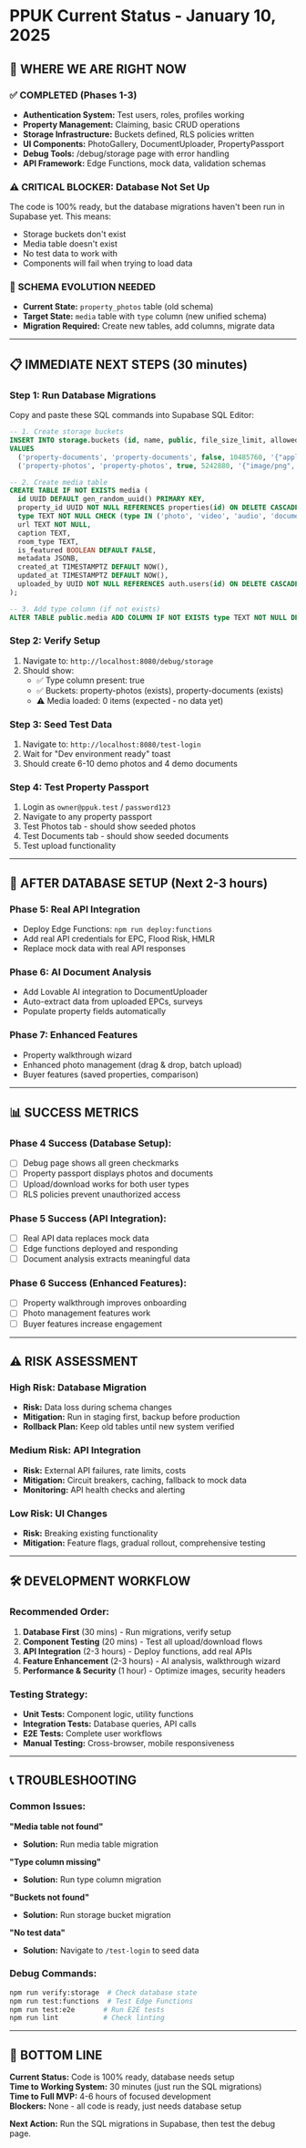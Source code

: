 # PPUK Current Status - January 10, 2025

## 🎯 **WHERE WE ARE RIGHT NOW**

### ✅ **COMPLETED (Phases 1-3)**
- **Authentication System:** Test users, roles, profiles working
- **Property Management:** Claiming, basic CRUD operations
- **Storage Infrastructure:** Buckets defined, RLS policies written
- **UI Components:** PhotoGallery, DocumentUploader, PropertyPassport
- **Debug Tools:** /debug/storage page with error handling
- **API Framework:** Edge Functions, mock data, validation schemas

### ⚠️ **CRITICAL BLOCKER: Database Not Set Up**
The code is 100% ready, but the database migrations haven't been run in Supabase yet. This means:
- Storage buckets don't exist
- Media table doesn't exist  
- No test data to work with
- Components will fail when trying to load data

### 🔄 **SCHEMA EVOLUTION NEEDED**
- **Current State:** `property_photos` table (old schema)
- **Target State:** `media` table with `type` column (new unified schema)
- **Migration Required:** Create new tables, add columns, migrate data

---

## 📋 **IMMEDIATE NEXT STEPS (30 minutes)**

### **Step 1: Run Database Migrations**
Copy and paste these SQL commands into Supabase SQL Editor:

```sql
-- 1. Create storage buckets
INSERT INTO storage.buckets (id, name, public, file_size_limit, allowed_mime_types)
VALUES
  ('property-documents', 'property-documents', false, 10485760, '{"application/pdf", "application/vnd.openxmlformats-officedocument.wordprocessingml.document", "image/png", "image/jpeg"}'),
  ('property-photos', 'property-photos', true, 5242880, '{"image/png", "image/jpeg"}');

-- 2. Create media table
CREATE TABLE IF NOT EXISTS media (
  id UUID DEFAULT gen_random_uuid() PRIMARY KEY,
  property_id UUID NOT NULL REFERENCES properties(id) ON DELETE CASCADE,
  type TEXT NOT NULL CHECK (type IN ('photo', 'video', 'audio', 'document')),
  url TEXT NOT NULL,
  caption TEXT,
  room_type TEXT,
  is_featured BOOLEAN DEFAULT FALSE,
  metadata JSONB,
  created_at TIMESTAMPTZ DEFAULT NOW(),
  updated_at TIMESTAMPTZ DEFAULT NOW(),
  uploaded_by UUID NOT NULL REFERENCES auth.users(id) ON DELETE CASCADE
);

-- 3. Add type column (if not exists)
ALTER TABLE public.media ADD COLUMN IF NOT EXISTS type TEXT NOT NULL DEFAULT 'photo';
```

### **Step 2: Verify Setup**
1. Navigate to: `http://localhost:8080/debug/storage`
2. Should show:
   - ✅ Type column present: true
   - ✅ Buckets: property-photos (exists), property-documents (exists)
   - ⚠️ Media loaded: 0 items (expected - no data yet)

### **Step 3: Seed Test Data**
1. Navigate to: `http://localhost:8080/test-login`
2. Wait for "Dev environment ready" toast
3. Should create 6-10 demo photos and 4 demo documents

### **Step 4: Test Property Passport**
1. Login as `owner@ppuk.test` / `password123`
2. Navigate to any property passport
3. Test Photos tab - should show seeded photos
4. Test Documents tab - should show seeded documents
5. Test upload functionality

---

## 🚀 **AFTER DATABASE SETUP (Next 2-3 hours)**

### **Phase 5: Real API Integration**
- Deploy Edge Functions: `npm run deploy:functions`
- Add real API credentials for EPC, Flood Risk, HMLR
- Replace mock data with real API responses

### **Phase 6: AI Document Analysis**
- Add Lovable AI integration to DocumentUploader
- Auto-extract data from uploaded EPCs, surveys
- Populate property fields automatically

### **Phase 7: Enhanced Features**
- Property walkthrough wizard
- Enhanced photo management (drag & drop, batch upload)
- Buyer features (saved properties, comparison)

---

## 📊 **SUCCESS METRICS**

### **Phase 4 Success (Database Setup):**
- [ ] Debug page shows all green checkmarks
- [ ] Property passport displays photos and documents
- [ ] Upload/download works for both user types
- [ ] RLS policies prevent unauthorized access

### **Phase 5 Success (API Integration):**
- [ ] Real API data replaces mock data
- [ ] Edge functions deployed and responding
- [ ] Document analysis extracts meaningful data

### **Phase 6 Success (Enhanced Features):**
- [ ] Property walkthrough improves onboarding
- [ ] Photo management features work
- [ ] Buyer features increase engagement

---

## ⚠️ **RISK ASSESSMENT**

### **High Risk: Database Migration**
- **Risk:** Data loss during schema changes
- **Mitigation:** Run in staging first, backup before production
- **Rollback Plan:** Keep old tables until new system verified

### **Medium Risk: API Integration**
- **Risk:** External API failures, rate limits, costs
- **Mitigation:** Circuit breakers, caching, fallback to mock data
- **Monitoring:** API health checks and alerting

### **Low Risk: UI Changes**
- **Risk:** Breaking existing functionality
- **Mitigation:** Feature flags, gradual rollout, comprehensive testing

---

## 🛠️ **DEVELOPMENT WORKFLOW**

### **Recommended Order:**
1. **Database First** (30 mins) - Run migrations, verify setup
2. **Component Testing** (20 mins) - Test all upload/download flows
3. **API Integration** (2-3 hours) - Deploy functions, add real APIs
4. **Feature Enhancement** (2-3 hours) - AI analysis, walkthrough wizard
5. **Performance & Security** (1 hour) - Optimize images, security headers

### **Testing Strategy:**
- **Unit Tests:** Component logic, utility functions
- **Integration Tests:** Database queries, API calls
- **E2E Tests:** Complete user workflows
- **Manual Testing:** Cross-browser, mobile responsiveness

---

## 📞 **TROUBLESHOOTING**

### **Common Issues:**

**"Media table not found"**
- **Solution:** Run media table migration

**"Type column missing"**
- **Solution:** Run type column migration

**"Buckets not found"**
- **Solution:** Run storage bucket migration

**"No test data"**
- **Solution:** Navigate to `/test-login` to seed data

### **Debug Commands:**
```bash
npm run verify:storage  # Check database state
npm run test:functions  # Test Edge Functions
npm run test:e2e       # Run E2E tests
npm run lint           # Check linting
```

---

## 🎯 **BOTTOM LINE**

**Current Status:** Code is 100% ready, database needs setup  
**Time to Working System:** 30 minutes (just run the SQL migrations)  
**Time to Full MVP:** 4-6 hours of focused development  
**Blockers:** None - all code is ready, just needs database setup

**Next Action:** Run the SQL migrations in Supabase, then test the debug page.
